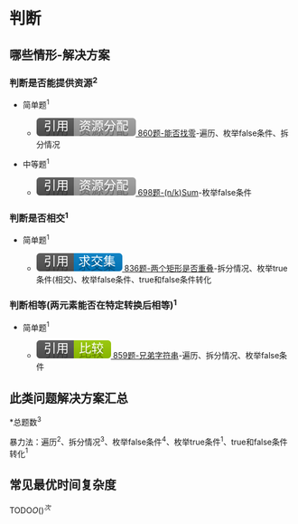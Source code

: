 # 判断

## 哪些情形-解决方案

### 判断是否能提供资源$^2$

+ 简单题$^1$

  + [![[引用][资源分配]](/figures/Ref-ResourceAllocation.svg) 860题-能否找零](/资源分配/860-LemonadeChange.md)-遍历、枚举false条件、拆分情况

+ 中等题$^1$

  + [![[引用][资源分配]](/figures/Ref-ResourceAllocation.svg) 698题-(n/k)Sum](/资源分配/698-PartitiontoKEqualSumSubsets.md)-枚举false条件

### 判断是否相交$^1$

+ 简单题$^1$

  + [![[引用][求交集]](/figures/Ref-Intersection.svg) 836题-两个矩形是否重叠](/求交集/836-RectangleOverlap.md)-拆分情况、枚举true条件(相交)、枚举false条件、true和false条件转化

### 判断相等(两元素能否在特定转换后相等)$^1$

+ 简单题$^1$

  + [![[引用][比较]](/figures/Ref-Compare.svg) 859题-兄弟字符串](/比较/859-BuddyStrings.md)-遍历、拆分情况、枚举false条件

## 此类问题解决方案汇总

\*总题数$^3$

暴力法：遍历$^2$、拆分情况$^3$、枚举false条件$^4$、枚举true条件$^1$、true和false条件转化$^1$

## 常见最优时间复杂度

TODO$O()^次$
